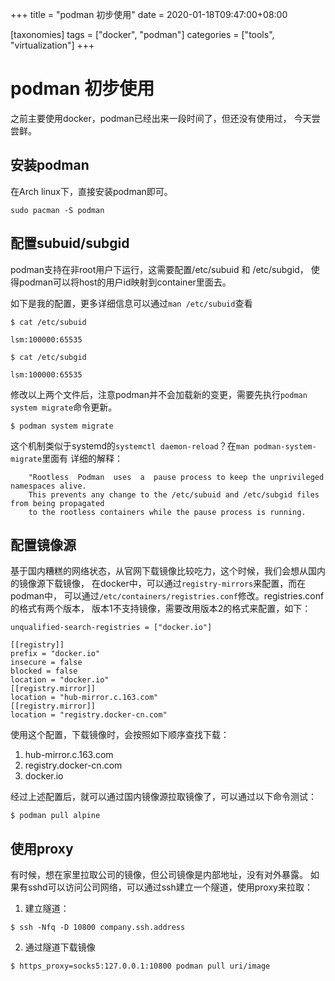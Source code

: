 
+++
title = "podman 初步使用"
date = 2020-01-18T09:47:00+08:00

[taxonomies]
tags = ["docker", "podman"]
categories = ["tools", "virtualization"]
+++

# podman 初步使用

之前主要使用docker，podman已经出来一段时间了，但还没有使用过，
今天尝尝鲜。

## 安装podman

在Arch linux下，直接安装podman即可。

```
sudo pacman -S podman
```

## 配置subuid/subgid

podman支持在非root用户下运行，这需要配置/etc/subuid 和 /etc/subgid，
使得podman可以将host的用户id映射到container里面去。

如下是我的配置，更多详细信息可以通过`man /etc/subuid`查看

```
$ cat /etc/subuid

lsm:100000:65535
```

```
$ cat /etc/subgid

lsm:100000:65535
```

修改以上两个文件后，注意podman并不会加载新的变更，需要先执行`podman system migrate`命令更新。

```
$ podman system migrate
```

这个机制类似于systemd的`systemctl daemon-reload`？在`man podman-system-migrate`里面有
详细的解释：

```
    "Rootless  Podman  uses  a  pause process to keep the unprivileged namespaces alive.
    This prevents any change to the /etc/subuid and /etc/subgid files from being propagated
    to the rootless containers while the pause process is running.
```

## 配置镜像源

基于国内糟糕的网络状态，从官网下载镜像比较吃力，这个时候，我们会想从国内的镜像源下载镜像，
在docker中，可以通过`registry-mirrors`来配置，而在podman中，
可以通过`/etc/containers/registries.conf`修改。registries.conf的格式有两个版本，
版本1不支持镜像，需要改用版本2的格式来配置，如下：

```
unqualified-search-registries = ["docker.io"]

[[registry]]
prefix = "docker.io"
insecure = false
blocked = false
location = "docker.io"
[[registry.mirror]]
location = "hub-mirror.c.163.com"
[[registry.mirror]]
location = "registry.docker-cn.com"

```

使用这个配置，下载镜像时，会按照如下顺序查找下载：

1. hub-mirror.c.163.com
1. registry.docker-cn.com
1. docker.io

经过上述配置后，就可以通过国内镜像源拉取镜像了，可以通过以下命令测试：

```
$ podman pull alpine
```

## 使用proxy

有时候，想在家里拉取公司的镜像，但公司镜像是内部地址，没有对外暴露。
如果有sshd可以访问公司网络，可以通过ssh建立一个隧道，使用proxy来拉取：


1. 建立隧道：

```
$ ssh -Nfq -D 10800 company.ssh.address
```

2. 通过隧道下载镜像

```
$ https_proxy=socks5:127.0.0.1:10800 podman pull uri/image
```

